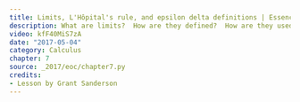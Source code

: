 ```yaml
---
title: Limits, L'Hôpital's rule, and epsilon delta definitions | Essence of calculus, chapter 7
description: What are limits?  How are they defined?  How are they used to define the derivative?  What is L'Hospital's rule?
video: kfF40MiS7zA
date: "2017-05-04"
category: Calculus
chapter: 7
source: _2017/eoc/chapter7.py
credits:
- Lesson by Grant Sanderson
---
```

